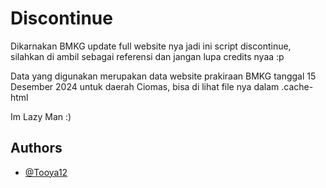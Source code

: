 # Discontinue

Dikarnakan BMKG update full website nya jadi ini script discontinue,
silahkan di ambil sebagai referensi dan jangan lupa credits nyaa :p

Data yang digunakan merupakan data website prakiraan BMKG tanggal 15 Desember 2024
untuk daerah Ciomas, bisa di lihat file nya dalam .cache-html

Im Lazy Man :)

## Authors

- [@Tooya12](https://www.github.com/Tooya12)
